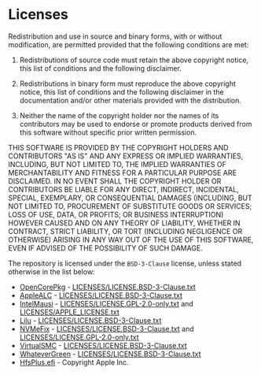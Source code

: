 # Licenses

Redistribution and use in source and binary forms, with or without modification, are permitted provided that the following conditions are met:

1. Redistributions of source code must retain the above copyright notice, this list of conditions and the following disclaimer.

2. Redistributions in binary form must reproduce the above copyright notice, this list of conditions and the following disclaimer in the documentation and/or other materials provided with the distribution.

3. Neither the name of the copyright holder nor the names of its contributors may be used to endorse or promote products derived from this software without specific prior written permission.

THIS SOFTWARE IS PROVIDED BY THE COPYRIGHT HOLDERS AND CONTRIBUTORS "AS IS" AND ANY EXPRESS OR IMPLIED WARRANTIES, INCLUDING, BUT NOT LIMITED TO, THE IMPLIED WARRANTIES OF MERCHANTABILITY AND FITNESS FOR A PARTICULAR PURPOSE ARE DISCLAIMED. IN NO EVENT SHALL THE COPYRIGHT HOLDER OR CONTRIBUTORS BE LIABLE FOR ANY DIRECT, INDIRECT, INCIDENTAL, SPECIAL, EXEMPLARY, OR CONSEQUENTIAL DAMAGES (INCLUDING, BUT NOT LIMITED TO, PROCUREMENT OF SUBSTITUTE GOODS OR SERVICES; LOSS OF USE, DATA, OR PROFITS; OR BUSINESS INTERRUPTION) HOWEVER CAUSED AND ON ANY THEORY OF LIABILITY, WHETHER IN CONTRACT, STRICT LIABILITY, OR TORT (INCLUDING NEGLIGENCE OR OTHERWISE) ARISING IN ANY WAY OUT OF THE USE OF THIS SOFTWARE, EVEN IF ADVISED OF THE POSSIBILITY OF SUCH DAMAGE.

The repository is licensed under the `BSD-3-Clause` license, unless stated otherwise in the list below:

- [OpenCorePkg](https://github.com/acidanthera/OpenCorePkg) - [LICENSES/LICENSE.BSD-3-Clause.txt](LICENSES/LICENSE.BSD-3-Clause.txt)
- [AppleALC](https://github.com/acidanthera/AppleALC) - [LICENSES/LICENSE.BSD-3-Clause.txt](LICENSES/LICENSE.BSD-3-Clause.txt)
- [IntelMausi](https://github.com/acidanthera/IntelMausi) - [LICENSES/LICENSE.GPL-2.0-only.txt](LICENSES/LICENSE.GPL-2.0-only.txt) and [LICENSES/APPLE_LICENSE.txt](LICENSES/APPLE_LICENSE.txt)
- [Lilu](https://github.com/acidanthera/Lilu) - [LICENSES/LICENSE.BSD-3-Clause.txt](LICENSES/LICENSE.BSD-3-Clause.txt)
- [NVMeFix](https://github.com/acidanthera/NVMeFix) - [LICENSES/LICENSE.BSD-3-Clause.txt](LICENSES/LICENSE.BSD-3-Clause.txt) and [LICENSES/LICENSE.GPL-2.0-only.txt](LICENSES/LICENSE.GPL-2.0-only.txt)
- [VirtualSMC](https://github.com/acidanthera/VirtualSMC) - [LICENSES/LICENSE.BSD-3-Clause.txt](LICENSES/LICENSE.BSD-3-Clause.txt)
- [WhateverGreen](https://github.com/acidanthera/WhateverGreen) - [LICENSES/LICENSE.BSD-3-Clause.txt](LICENSES/LICENSE.BSD-3-Clause.txt)
- [HfsPlus.efi](https://github.com/acidanthera/OcBinaryData/blob/master/Drivers/HfsPlus.efi) - Copyright Apple Inc.
